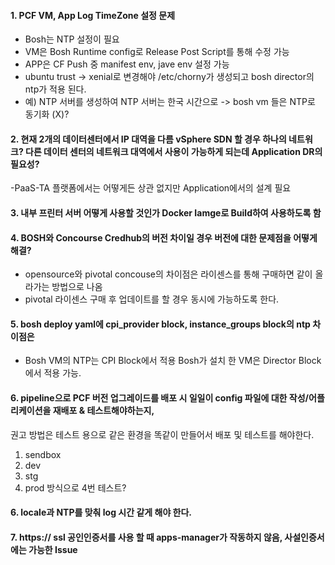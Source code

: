 #### 1. PCF VM, App Log TimeZone 설정 문제
  - Bosh는 NTP 설정이 필요
  - VM은 Bosh Runtime config로 Release Post Script를 통해 수정 가능
  - APP은 CF Push 중 manifest env, jave env 설정 가능
  - ubuntu trust -> xenial로 변경해야 /etc/chorny가 생성되고 bosh director의 ntp가 적용 된다.
  - 예) NTP 서버를 생성하여 NTP 서버는 한국 시간으로 -> bosh vm 들은 NTP로 동기화 (X)?

#### 2. 현재 2개의 데이터센터에서 IP 대역을 다름 vSphere SDN 할 경우 하나의 네트워크? 다른 데이터 센터의 네트워크 대역에서 사용이 가능하게 되는데 Application DR의 필요성?
  -PaaS-TA 플랫폼에서는 어떻게든 상관 없지만 Application에서의 설계 필요
  
#### 3. 내부 프린터 서버 어떻게 사용할 것인가 Docker Iamge로 Build하여 사용하도록 함

#### 4. BOSH와 Concourse Credhub의 버전 차이일 경우 버전에 대한 문제점을 어떻게 해결?
  - opensource와 pivotal concouse의 차이점은 라이센스를 통해 구매하면 같이 올라가는 방법으로 나옴
  - pivotal 라이센스 구매 후 업데이트를 할 경우 동시에 가능하도록 한다.
  
#### 5. bosh deploy yaml에 cpi_provider block, instance_groups block의 ntp 차이점은
  - Bosh VM의 NTP는 CPI Block에서 적용 Bosh가 설치 한 VM은 Director Block에서 적용 가능.

#### 6. pipeline으로 PCF 버전 업그레이드를 배포 시 일일이 config 파일에 대한 작성/어플리케이션을 재배포 & 테스트해야하는지,
권고 방법은 테스트 용으로 같은 환경을 똑같이 만들어서 배포 및 테스트를 해야한다.  
1. sendbox
2. dev
3. stg
4. prod 방식으로 4번 테스트?

#### 6. locale과 NTP를 맞춰 log 시간 같게 해야 한다.

#### 7. https:// ssl 공인인증서를 사용 할 때 apps-manager가 작동하지 않음, 사설인증서에는 가능한 Issue





































